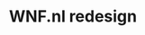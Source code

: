 ---
title: "WNF.nl redesign"
client: "WWF"
year: 2018
role: ["UX Design", "Visual Design"]
video: "./assets/work/mieras-os-preview-simple.mp4"
size: "L"
---